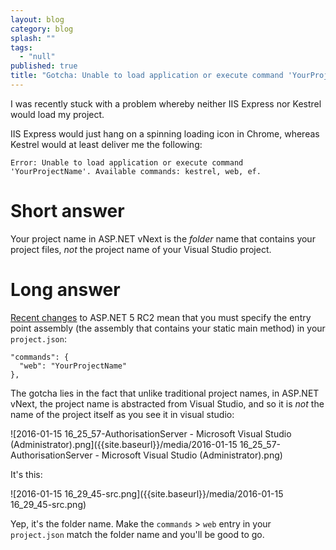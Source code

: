 ```yaml
---
layout: blog
category: blog
splash: ""
tags: 
  - "null"
published: true
title: "Gotcha: Unable to load application or execute command 'YourProjectName'"
---
```



I was recently stuck with a problem whereby neither IIS Express nor Kestrel would load my project.

IIS Express would just hang on a spinning loading icon in Chrome, whereas Kestrel would at least deliver me the following:

    Error: Unable to load application or execute command 'YourProjectName'. Available commands: kestrel, web, ef.

# Short answer
Your project name in ASP.NET vNext is the *folder* name that contains your project files, *not* the project name of your Visual Studio project.

# Long answer
[Recent changes](https://github.com/aspnet/Announcements/issues/131) to ASP.NET 5 RC2 mean that you must specify the entry point assembly (the assembly that contains your static main method) in your `project.json`:

    "commands": {
      "web": "YourProjectName"
    },
    
The gotcha lies in the fact that unlike traditional project names, in ASP.NET vNext, the project name is abstracted from Visual Studio, and so it is *not* the name of the project itself as you see it in visual studio:

![2016-01-15 16_25_57-AuthorisationServer - Microsoft Visual Studio (Administrator).png]({{site.baseurl}}/media/2016-01-15 16_25_57-AuthorisationServer - Microsoft Visual Studio (Administrator).png)

It's this:

![2016-01-15 16_29_45-src.png]({{site.baseurl}}/media/2016-01-15 16_29_45-src.png)

Yep, it's the folder name. Make the `commands` > `web` entry in your `project.json` match the folder name and you'll be good to go.
